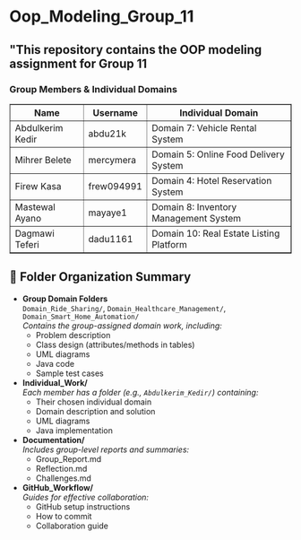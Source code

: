 # Oop_Modeling_Group_11
<!DOCTYPE html>
<html>

<body>
  <h2>"This repository contains the OOP modeling assignment for Group
11</h2>
  <h3>Group Members & Individual Domains</h3>


  <table border="1" cellpadding="8" cellspacing="0">
    <tr>
      <th>Name</th>
      <th>Username</th>
      <th>Individual Domain</th>
    </tr>
    <tr>
      <td>Abdulkerim Kedir</td>
      <td>abdu21k</td>
      <td>Domain 7: Vehicle Rental System</td>
    </tr>
    <tr>
      <td>Mihrer Belete</td>
      <td>mercymera</td>
      <td>Domain 5: Online Food Delivery System</td>
    </tr>
    <tr>
      <td>Firew Kasa</td>
      <td>frew094991</td>
      <td>Domain 4: Hotel Reservation System </td>
    </tr>
    <tr>
      <td>Mastewal Ayano</td>
      <td>mayaye1</td>
      <td>Domain 8: Inventory Management System</td>
    </tr>
    <tr>
      <td>Dagmawi Teferi</td>
      <td>dadu1161</td>
      <td>Domain 10: Real Estate Listing Platform</td>
    </tr>
  </table>
  <h2>📁 Folder Organization Summary</h2>

<ul>
  <li>
    <strong>Group Domain Folders</strong><br>
    <code>Domain_Ride_Sharing/</code>, <code>Domain_Healthcare_Management/</code>, <code>Domain_Smart_Home_Automation/</code><br>
    <em>Contains the group-assigned domain work, including:</em>
    <ul>
      <li>Problem description</li>
      <li>Class design (attributes/methods in tables)</li>
      <li>UML diagrams</li>
      <li>Java code</li>
      <li>Sample test cases</li>
    </ul>
  </li>

  <li>
    <strong>Individual_Work/</strong><br>
    <em>Each member has a folder (e.g., <code>Abdulkerim_Kedir/</code>) containing:</em>
    <ul>
      <li>Their chosen individual domain</li>
      <li>Domain description and solution</li>
      <li>UML diagrams</li>
      <li>Java implementation</li>
    </ul>
  </li>

  <li>
    <strong>Documentation/</strong><br>
    <em>Includes group-level reports and summaries:</em>
    <ul>
      <li>Group_Report.md</li>
      <li>Reflection.md</li>
      <li>Challenges.md</li>
    </ul>
  </li>

  <li>
    <strong>GitHub_Workflow/</strong><br>
    <em>Guides for effective collaboration:</em>
    <ul>
      <li>GitHub setup instructions</li>
      <li>How to commit</li>
      <li>Collaboration guide</li>
    </ul>
  </li>
</ul>


</body>
</html>




